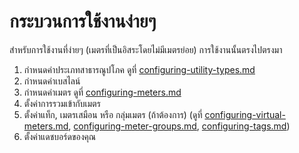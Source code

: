 # กระบวนการใช้งานง่ายๆ

สำหรับการใช้งานที่ง่ายๆ (เมตรที่เป็นอิสระโดยไม่มีเมตรย่อย) การใช้งานนั้นตรงไปตรงมา



1. กำหนดค่าประเภทสาธารณูปโภค ดูที่ [configuring-utility-types.md](../getting-started/configuring-the-application/configuring-utility-types.md "mention")
2. กำหนดค่าเบสไลน์
3. กำหนดค่าเมตร ดูที่ [configuring-meters.md](../getting-started/configuring-the-application/configuring-meters.md "mention")
4. ตั้งค่าการรวมเข้ากับเมตร
5. ตั้งค่าแท็ก, เมตรเสมือน หรือ กลุ่มเมตร (ถ้าต้องการ) (ดูที่ [configuring-virtual-meters.md](../getting-started/configuring-the-application/configuring-virtual-meters.md "mention"), [configuring-meter-groups.md](../getting-started/configuring-the-application/configuring-meter-groups.md "mention"), [configuring-tags.md](../getting-started/configuring-the-application/configuring-tags.md "mention"))
6. ตั้งค่าแดชบอร์ดของคุณ